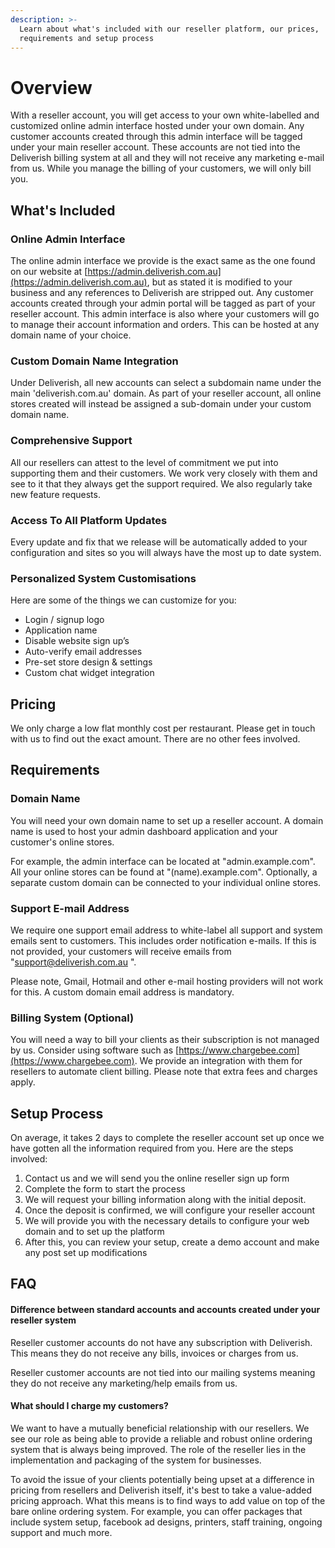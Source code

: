 ```yaml
---
description: >-
  Learn about what's included with our reseller platform, our prices,
  requirements and setup process
---
```


# Overview

With a reseller account, you will get access to your own white-labelled and customized online admin interface hosted under your own domain. Any customer accounts created through this admin interface will be tagged under your main reseller account. These accounts are not tied into the Deliverish billing system at all and they will not receive any marketing e-mail from us. While you manage the billing of your customers, we will only bill you.

## What's Included

### Online Admin Interface

The online admin interface we provide is the exact same as the one found on our website at [https://admin.deliverish.com.au](https://admin.deliverish.com.au), but as stated it is modified to your business and any references to Deliverish are stripped out. Any customer accounts created through your admin portal will be tagged as part of your reseller account. This admin interface is also where your customers will go to manage their account information and orders. This can be hosted at any domain name of your choice.

### Custom Domain Name Integration

Under Deliverish, all new accounts can select a subdomain name under the main 'deliverish.com.au' domain. As part of your reseller account, all online stores created will instead be assigned a sub-domain under your custom domain name.

### Comprehensive Support

All our resellers can attest to the level of commitment we put into supporting them and their customers. We work very closely with them and see to it that they always get the support required. We also regularly take new feature requests.

### Access To All Platform Updates

Every update and fix that we release will be automatically added to your configuration and sites so you will always have the most up to date system.

### Personalized System Customisations

Here are some of the things we can customize for you:

* Login / signup logo
* Application name
* Disable website sign up’s
* Auto-verify email addresses
* Pre-set store design & settings
* Custom chat widget integration

## Pricing

We only charge a low flat monthly cost per restaurant. Please get in touch with us to find out the exact amount. There are no other fees involved.

## Requirements

### Domain Name

You will need your own domain name to set up a reseller account. A domain name is used to host your admin dashboard application and your customer's online stores.

For example, the admin interface can be located at "admin.example.com". All your online stores can be found at "\(name\).example.com". Optionally, a separate custom domain can be connected to your individual online stores.

### Support E-mail Address

We require one support email address to white-label all support and system emails sent to customers. This includes order notification e-mails. If this is not provided, your customers will receive emails from "support@deliverish.com.au ".

Please note, Gmail, Hotmail and other e-mail hosting providers will not work for this. A custom domain email address is mandatory.

### Billing System \(Optional\)

You will need a way to bill your clients as their subscription is not managed by us. Consider using software such as [https://www.chargebee.com](https://www.chargebee.com). We provide an integration with them for resellers to automate client billing. Please note that extra fees and charges apply.

## Setup Process

On average, it takes 2 days to complete the reseller account set up once we have gotten all the information required from you. Here are the steps involved:

1. Contact us and we will send you the online reseller sign up form
2. Complete the form to start the process
3. We will request your billing information along with the initial deposit.
4. Once the deposit is confirmed, we will configure your reseller account 
5. We will provide you with the necessary details to configure your web domain and to set up the platform
6. After this, you can review your setup, create a demo account and make any post set up modifications

## FAQ

#### Difference between standard accounts and accounts created under your reseller system

Reseller customer accounts do not have any subscription with Deliverish. This means they do not receive any bills, invoices or charges from us.

Reseller customer accounts are not tied into our mailing systems meaning they do not receive any marketing/help emails from us.

#### What should I charge my customers?

We want to have a mutually beneficial relationship with our resellers. We see our role as being able to provide a reliable and robust online ordering system that is always being improved. The role of the reseller lies in the implementation and packaging of the system for businesses.

To avoid the issue of your clients potentially being upset at a difference in pricing from resellers and Deliverish itself, it's best to take a value-added pricing approach. What this means is to find ways to add value on top of the bare online ordering system. For example, you can offer packages that include system setup, facebook ad designs, printers, staff training, ongoing support and much more.

